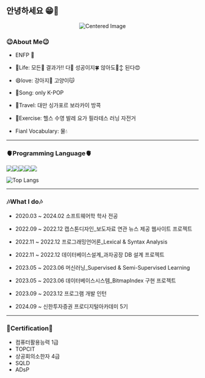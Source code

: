 ## 안녕하세요 😁🙌

<div align="center">
  <img src="https://d3kxs6kpbh59hp.cloudfront.net/community/COMMUNITY/33cec27ad0cc4072a7e596f32e1c97a9/e1b91074d3384e8d877d0dbfe520d242_1538270577.jpg" alt="Centered Image" />
</div>

<h3>😉About Me😉</h3>

* ENFP 🌈

* 🌟Life: 모든🤗 결과가‼️ 다🤍 성공이지🍀 않아도🙂‍↕️ 된다😍

* 😄love: 강아지🐶 고양이😽

* 🎤Song: only K-POP

* 🛫Travel: 대만 싱가포르 보라카이 방콕

* 💪Exercise: 헬스 수영 발레 요가 필라테스 러닝 자전거

* Fianl Vocabulary: 물💧



____________________________________________________________________________________________________
<h3>🫀Programming Language🫀</h3>

<img src="https://img.shields.io/badge/Java-gray?style=for-the-badge" /><img src="https://img.shields.io/badge/Python-yellow?style=for-the-badge&logo=python&logoColor=3776AB" /><img src="https://img.shields.io/badge/C%23-8e7cc3?style=for-the-badge" /><img src="https://img.shields.io/badge/JavaScript-ffd966?style=for-the-badge&logo=javascript&logoColor=black" /><img src="https://img.shields.io/badge/MySQL-6fa8dc?style=for-the-badge&logo=mysql&logoColor=white" />


![Top Langs](https://github-readme-stats.vercel.app/api/top-langs/?username=KKimgy013&layout=compact)

____________________________________________________________________________________________________
<h3>🎶What I do🎶</h3>

* 2020.03 ~ 2024.02 소프트웨어학 학사 전공

* 2022.09 ~ 2022.12 캡스톤디자인_보도자료 연관 뉴스 제공 웹사이트 프로젝트
* 2022.11 ~ 2022.12 프로그래밍언어론_Lexical & Syntax Analysis
* 2022.11 ~ 2022.12 데이터베이스설계_과자공장 DB 설계 프로젝트
* 2023.05 ~ 2023.06 머신러닝_Supervised & Semi-Supervised Learning
* 2023.05 ~ 2023.06 데이터베이스시스템_BitmapIndex 구현 프로젝트
* 2023.09 ~ 2023.12 프로그램 개발 인턴
* 2024.09 ~ 신한투자증권 프로디지털아카데미 5기

____________________________________________________________________________________________________
<h3>📜Certification📜</h3>

* 컴퓨터활용능력 1급
* TOPCIT
* 상공회의소한자 4급
* SQLD
* ADsP
  

<!--
**KKimgy013/KKimgy013** is a ✨ _special_ ✨ repository because its `README.md` (this file) appears on your GitHub profile.

Here are some ideas to get you started:
